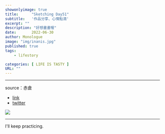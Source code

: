 ```yaml
---
showonlyimage: true
title:      "Sketching Day51"
subtitle:   '作品分享、心情點滴'
excerpt: ""
description: "好想畫畫喔"
date:       2022-06-30
author: Monologue    
image: "img/inanis.jpg"
published: true 
tags:
    - lifestory

categories: [ LIFE IS TASTY ]
URL: ""
---
```

***

source：赤倉  
* [link](https://www.pixiv.net/artworks/98322323)  
* [twitter](https://twitter.com/akakura1341)  
  
![](/blog/sketch/d51-1.jpg)  

***
I'll keep practicing.
<!--more-->
